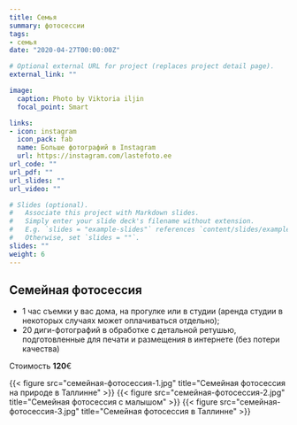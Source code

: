 ```yaml
---
title: Семья 
summary: фотосессии
tags:
- семья
date: "2020-04-27T00:00:00Z"

# Optional external URL for project (replaces project detail page).
external_link: ""

image:
  caption: Photo by Viktoria iljin
  focal_point: Smart

links:
- icon: instagram
  icon_pack: fab
  name: Больше фотографий в Instagram 
  url: https://instagram.com/lastefoto.ee
url_code: ""
url_pdf: ""
url_slides: ""
url_video: ""

# Slides (optional).
#   Associate this project with Markdown slides.
#   Simply enter your slide deck's filename without extension.
#   E.g. `slides = "example-slides"` references `content/slides/example-slides.md`.
#   Otherwise, set `slides = ""`.
slides: ""
weight: 6
---
```


## Семейная фотосессия

* 1 час съемки у вас дома, на прогулке или в студии (аренда студии в некоторых случаях может оплачиваться отдельно);
* 20 диги-фотографий в обработке с детальной ретушью, подготовленные для печати и размещения в интернете (без потери качества)

Стоимость **120**€

{{< figure src="семейная-фотосессия-1.jpg" title="Семейная фотосессия на природе в Таллинне" >}}
{{< figure src="семейная-фотосессия-2.jpg" title="Семейная фотосессия с малышом" >}}
{{< figure src="семейная-фотосессия-3.jpg" title="Семейная фотосессия в Таллинне" >}}
